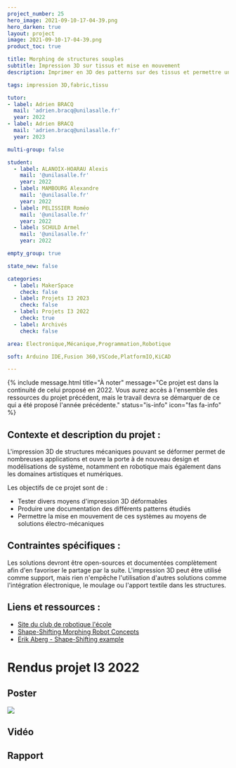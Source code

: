 ```yaml
---
project_number: 25
hero_image: 2021-09-10-17-04-39.png
hero_darken: true
layout: project
image: 2021-09-10-17-04-39.png
product_toc: true

title: Morphing de structures souples
subtitle: Impression 3D sur tissus et mise en mouvement
description: Imprimer en 3D des patterns sur des tissus et permettre une mise en mouvement grâce à des actionneurs.

tags: impression 3D,fabric,tissu

tutor:
- label: Adrien BRACQ
  mail: 'adrien.bracq@unilasalle.fr'
  year: 2022
- label: Adrien BRACQ
  mail: 'adrien.bracq@unilasalle.fr'
  year: 2023

multi-group: false

student:
  - label: ALANOIX-HOARAU Alexis
    mail: '@unilasalle.fr'
    year: 2022
  - label: MAMBOURG Alexandre
    mail: '@unilasalle.fr'
    year: 2022
  - label: PELISSIER Roméo
    mail: '@unilasalle.fr'
    year: 2022
  - label: SCHULD Armel
    mail: '@unilasalle.fr'
    year: 2022

empty_group: true

state_new: false

categories:
  - label: MakerSpace
    check: false
  - label: Projets I3 2023
    check: false
  - label: Projets I3 2022
    check: true
  - label: Archivés
    check: false

area: Electronique,Mécanique,Programmation,Robotique

soft: Arduino IDE,Fusion 360,VSCode,PlatformIO,KiCAD

---
```


{% 
include message.html 
title="À noter" 
message="Ce projet est dans la continuité de celui proposé en 2022. Vous aurez accès à l'ensemble des ressources du projet précédent, mais le travail devra se démarquer de ce qui a été proposé l'année précédente."
status="is-info" 
icon="fas fa-info" 
%}
## Contexte et description du projet  :

L'impression 3D de structures mécaniques pouvant se déformer permet de nombreuses applications et ouvre la porte à de nouveau design et modélisations de système, notamment en robotique mais également dans les domaines artistiques et numériques.

Les objectifs de ce projet sont de :

- Tester divers moyens d'impression 3D déformables
- Produire une documentation des différents patterns étudiés
- Permettre la mise en mouvement de ces systèmes au moyens de solutions électro-mécaniques

## Contraintes spécifiques :

Les solutions devront être open-sources et documentées complètement afin d'en favoriser le partage par la suite.
L'impression 3D peut être utilisé comme support, mais rien n'empêche l'utilisation d'autres solutions comme l'intégration électronique, le moulage ou l'apport textile dans les structures.

## Liens et ressources :

- [Site du club de robotique l'école](https://sites.google.com/view/area-amiens/accueil)
- [Shape-Shifting Morphing Robot Concepts](https://www.youtube.com/watch?v=opGOs7Zxeas)
- [Erik Aberg - Shape-Shifting example](https://www.youtube.com/erikabergworks)

# Rendus projet I3 2022

## Poster

![](Groupe_n25.png)

## Vidéo

## Rapport